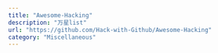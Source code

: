 ```yaml
---
title: "Awesome-Hacking"
description: "万星list"
url: "https://github.com/Hack-with-Github/Awesome-Hacking"
category: "Miscellaneous"
---
```

